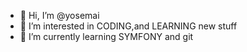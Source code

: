 - 👋 Hi, I’m @yosemai
- 👀 I’m interested in CODING,and LEARNING new stuff
- 🌱 I’m currently learning SYMFONY and git

<!---
yosemai/yosemai is a ✨ special ✨ repository because its `README.md` (this file) appears on your GitHub profile.
You can click the Preview link to take a look at your changes.
--->

